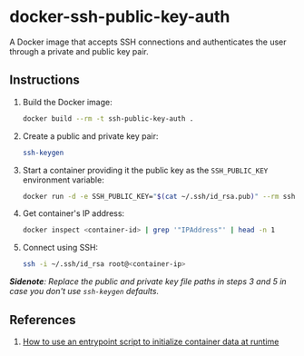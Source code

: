 # docker-ssh-public-key-auth

A Docker image that accepts SSH connections and authenticates the user through a private and public
key pair.

## Instructions

1. Build the Docker image:

   ```bash
   docker build --rm -t ssh-public-key-auth .
   ```

1. Create a public and private key pair:

   ```bash
   ssh-keygen
   ```

1. Start a container providing it the public key as the `SSH_PUBLIC_KEY` environment variable:

   ```bash
   docker run -d -e SSH_PUBLIC_KEY="$(cat ~/.ssh/id_rsa.pub)" --rm ssh-public-key-auth
   ```

1. Get container's IP address:

   ```bash
   docker inspect <container-id> | grep '"IPAddress"' | head -n 1
   ```

1. Connect using SSH:

   ```bash
   ssh -i ~/.ssh/id_rsa root@<container-ip>
   ```

_**Sidenote**: Replace the public and private key file paths in steps 3 and 5 in case you don't use
`ssh-keygen` defaults._

## References

1. [How to use an entrypoint script to initialize container data at runtime][1]

[1]: https://success.docker.com/article/use-a-script-to-initialize-stateful-container-data
